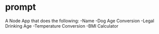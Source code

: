 prompt
======
A Node App that does the following:
-Name
-Dog Age Conversion
-Legal Drinking Age
-Temperature Conversion
-BMI Calculator
